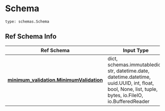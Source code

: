 # Schema
```
type: schemas.Schema
```

## Ref Schema Info
Ref Schema | Input Type | Output Type
---------- | ---------- | -----------
[**minimum_validation.MinimumValidation**](../../../../../../../components/schema/minimum_validation.md) | dict, schemas.immutabledict, str, datetime.date, datetime.datetime, uuid.UUID, int, float, bool, None, list, tuple, bytes, io.FileIO, io.BufferedReader | schemas.immutabledict, str, float, int, bool, None, tuple, bytes, io.FileIO

